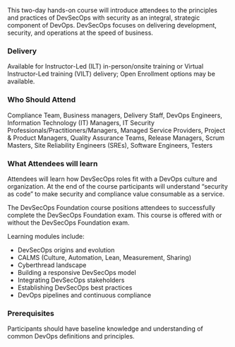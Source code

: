 <!-- DevSecOps Foundation (DevOps Institute) -->

This two-day hands-on course will introduce attendees to the principles and practices of DevSecOps with security as an integral, strategic component of DevOps. DevSecOps focuses on delivering development, security, and operations at the speed of business.


### Delivery

Available for Instructor-Led (ILT) in-person/onsite training or Virtual Instructor-Led training (VILT) delivery; Open Enrollment options may be available.


### Who Should Attend

Compliance Team, Business managers, Delivery Staff, DevOps Engineers, Information Technology (IT) Managers, IT Security Professionals/Practitioners/Managers, Managed Service Providers, Project & Product Managers, Quality Assurance Teams, Release Managers, Scrum Masters, Site Reliability Engineers (SREs), Software Engineers, Testers


### What Attendees will learn

Attendees will learn how DevSecOps roles fit with a DevOps culture and organization. At the end of the course participants will understand “security as code” to make security and compliance value consumable as a service.

The DevSecOps Foundation course positions attendees to successfully complete the DevSecOps Foundation exam.
This course is offered with or without the DevSecOps Foundation exam.

Learning modules include:
- DevSecOps origins and evolution
-	CALMS (Culture, Automation, Lean, Measurement, Sharing)
- Cyberthread landscape
- Building a responsive DevSecOps model
- Integrating DevSecOps stakeholders
- Establishing DevSecOps best practices
- DevOps pipelines and continuous compliance


### Prerequisites

Participants should have baseline knowledge and understanding of common DevOps definitions and principles.
